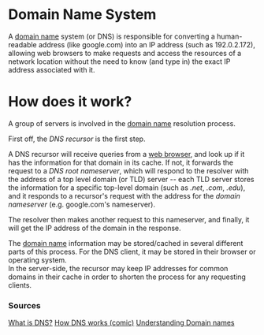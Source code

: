 # Domain Name System

A [domain name](Software%20Engineering/Internet/domain%20name.md) system (or DNS) is responsible for converting a human-readable address (like google.com) into an IP address (such as 192.0.2.172), allowing web browsers to make requests and access the resources of a network location without the need to know (and type in) the exact IP address associated with it.

# How does it work?

A group of servers is involved in the [domain name](Software%20Engineering/Internet/domain%20name.md) resolution process. 

First off, the *DNS recursor* is the first step. 

A DNS recursor will receive queries from a [web browser](Software%20Engineering/Internet/web%20browser.md), and look up if it has the information for that domain in its cache. If not, it forwards the request to a *DNS root nameserver*, which will respond to the resolver with the address of a top level domain (or TLD) server -- each TLD server stores the information for a specific top-level domain (such as *.net*, *.com*, *.edu*), and it responds to a recursor's request with the address for the *domain nameserver* (e.g. google.com's nameserver). 

The resolver then makes another request to this nameserver, and finally, it will get the IP address of the domain in the response.

The [domain name](Software%20Engineering/Internet/domain%20name.md) information may be stored/cached in several different parts of this process.
For the DNS client, it may be stored in their browser or operating system.   
In the server-side, the recursor may keep IP addresses for common domains in their cache in order to shorten the process for any requesting clients. 

### Sources

[What is DNS?](https://www.cloudflare.com/en-gb/learning/dns/what-is-dns/)
[How DNS works (comic)](https://howdns.works/)
[Understanding Domain names](https://developer.mozilla.org/en-US/docs/Glossary/DNS/)